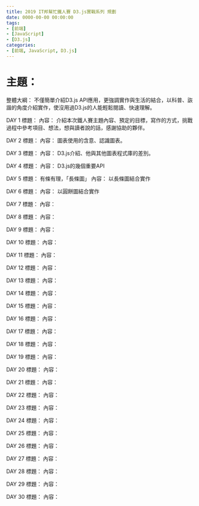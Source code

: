 ```yaml
---
title: 2019 IT邦幫忙鐵人賽 D3.js實戰系列 規劃
date: 0000-00-00 00:00:00
tags:
- [前端]
- [JavaScript]
- [D3.js]
categories: 
- [前端, JavaScript, D3.js]
---
```


# 主題：

整體大綱：
不僅簡單介紹D3.js API應用，更強調實作與生活的結合，以科普、詼諧的角度介紹實作，使沒用過D3.js的人能輕鬆閱讀、快速理解。

DAY 1 
標題： 
內容： 介紹本次鐵人賽主題內容、預定的目標，寫作的方式，挑戰過程中參考項目、想法，想與讀者說的話，感謝協助的夥伴。

DAY 2 
標題： 
內容： 圖表使用的含意、認識圖表。

DAY 3 
標題： 
內容： D3.js介紹、他與其他圖表程式庫的差別。

DAY 4 
標題： 
內容： D3.js的幾個重要API

DAY 5 
標題： 有條有理，「長條圖」
內容： 以長條圖結合實作

DAY 6 
標題： 
內容： 以圓餅圖結合實作

DAY 7 
標題： 
內容： 

DAY 8 
標題： 
內容： 

DAY 9 
標題： 
內容： 

DAY 10 
標題： 
內容： 

DAY 11 
標題： 
內容： 

DAY 12 
標題： 
內容： 

DAY 13 
標題： 
內容： 

DAY 14 
標題： 
內容： 

DAY 15 
標題： 
內容： 

DAY 16 
標題： 
內容： 

DAY 17 
標題： 
內容： 

DAY 18 
標題： 
內容： 

DAY 19 
標題： 
內容： 

DAY 20 
標題： 
內容： 

DAY 21 
標題： 
內容： 

DAY 22 
標題： 
內容： 

DAY 23 
標題： 
內容： 

DAY 24 
標題： 
內容： 

DAY 25 
標題： 
內容： 

DAY 26 
標題： 
內容： 

DAY 27 
標題： 
內容： 

DAY 28 
標題： 
內容： 

DAY 29 
標題： 
內容： 

DAY 30 
標題： 
內容： 
